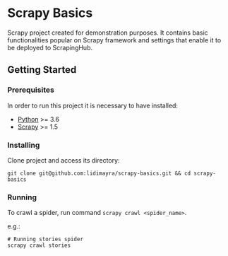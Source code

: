 # Scrapy Basics

Scrapy project created for demonstration purposes. It contains basic functionalities popular on Scrapy framework and settings that enable it to be deployed to ScrapingHub.

## Getting Started

### Prerequisites

In order to run this project it is necessary to have installed:
- [Python](https://www.python.org/) >= 3.6
- [Scrapy](https://scrapy.org/) >= 1.5

### Installing

Clone project and access its directory:


```
git clone git@github.com:lidimayra/scrapy-basics.git && cd scrapy-basics
```

### Running

To crawl a spider, run command `scrapy crawl <spider_name>`.

e.g.:
```
# Running stories spider
scrapy crawl stories
```
